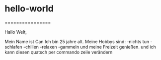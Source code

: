 # hello-world
================

Hallo Welt,

Mein Name ist Can 
Ich bin 25 jahre alt.
Meine Hobbys sind:
-nichts tun
-schlafen
-chillen
-relaxen
-gammeln 
und meine Freizeit genießen.
und ich kann diesen quatsch per commando zeile verändern
